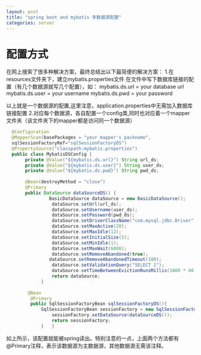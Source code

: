 ```yaml
---
layout: post
title: "spring boot and mybatis 多数据源配置"
categories: server
---
```




# 配置方式
在网上搜索了很多种解决方案，最终总结出以下最简便的解决方案：
1.在resources文件夹下，建立mybatis.properties文件
  在文件中写下数据库链接的配置（有几个数据源就写几个配置），如：
  mybatis.ds.url  = your database url
  mybatis.ds.user = your username
  mybatis.ds.pwd  = your password
  
  以上就是一个数据源的配置,这里注意，application.properties中无需加入数据库链接配置
2.对应每个数据源，各自配置一个config类,同时也对应着一个mapper文件夹（该文件夹下的mapper都是访问同一个数据源）
```java
  @Configuration
  @MapperScan(basePackages = "your mapper's packname",
  sqlSessionFactoryRef="sqlSessionFactoryDS")
  @PropertySource("classpath:mybatis.properties")
  public class MybatisDSConfig {
       private @Value("${mybatis.ds.url}") String url_ds;
       private @Value("${mybatis.ds.user}") String user_ds;
       private @Value("${mybatis.ds.pwd}") String pwd_ds;
    
       @Bean(destroyMethod = "close")
       @Primary
       public DataSource dataSourceDS() {
                BasicDataSource dataSource = new BasicDataSource();
                 dataSource.setUrl(url_ds);
                 dataSource.setUsername(user_ds);
                 dataSource.setPassword(pwd_ds);
                 dataSource.setDriverClassName("com.mysql.jdbc.Driver");
                 dataSource.setMaxActive(20);
                 dataSource.setMaxIdle(12);
                 dataSource.setInitialSize(5);
                 dataSource.setMinIdle(1);
                 dataSource.setMaxWait(6000);
                 dataSource.setRemoveAbandoned(true);
                dataSource.setRemoveAbandonedTimeout(180);
                 dataSource.setValidationQuery("SELECT 1");
                 dataSource.setTimeBetweenEvictionRunsMillis(1000 * 60 * 30);
                 return dataSource;
             } 
    
        @Bean
         @Primary
         public SqlSessionFactoryBean sqlSessionFactoryDS(){
             SqlSessionFactoryBean sessionFactory = new SqlSessionFactoryBean();
                 sessionFactory.setDataSource(dataSourceDS());
                 return sessionFactory;
             }   }

```

如上所示，该配置就能被spring读出。特别注意的一点，上面两个方法都有@Primary注释，表示该数据源为主数据源，其他数据源无需该注释。
  
  



